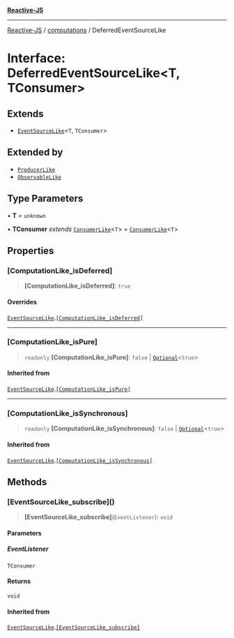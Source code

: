 [**Reactive-JS**](../../README.md)

***

[Reactive-JS](../../README.md) / [computations](../README.md) / DeferredEventSourceLike

# Interface: DeferredEventSourceLike\<T, TConsumer\>

## Extends

- [`EventSourceLike`](EventSourceLike.md)\<`T`, `TConsumer`\>

## Extended by

- [`ProducerLike`](ProducerLike.md)
- [`ObservableLike`](ObservableLike.md)

## Type Parameters

• **T** = `unknown`

• **TConsumer** *extends* [`ConsumerLike`](../../utils/interfaces/ConsumerLike.md)\<`T`\> = [`ConsumerLike`](../../utils/interfaces/ConsumerLike.md)\<`T`\>

## Properties

### \[ComputationLike\_isDeferred\]

> **\[ComputationLike\_isDeferred\]**: `true`

#### Overrides

[`EventSourceLike`](EventSourceLike.md).[`[ComputationLike_isDeferred]`](EventSourceLike.md#computationlike_isdeferred)

***

### \[ComputationLike\_isPure\]

> `readonly` **\[ComputationLike\_isPure\]**: `false` \| [`Optional`](../../functions/type-aliases/Optional.md)\<`true`\>

#### Inherited from

[`EventSourceLike`](EventSourceLike.md).[`[ComputationLike_isPure]`](EventSourceLike.md#computationlike_ispure)

***

### \[ComputationLike\_isSynchronous\]

> `readonly` **\[ComputationLike\_isSynchronous\]**: `false` \| [`Optional`](../../functions/type-aliases/Optional.md)\<`true`\>

#### Inherited from

[`EventSourceLike`](EventSourceLike.md).[`[ComputationLike_isSynchronous]`](EventSourceLike.md#computationlike_issynchronous)

## Methods

### \[EventSourceLike\_subscribe\]()

> **\[EventSourceLike\_subscribe\]**(`EventListener`): `void`

#### Parameters

##### EventListener

`TConsumer`

#### Returns

`void`

#### Inherited from

[`EventSourceLike`](EventSourceLike.md).[`[EventSourceLike_subscribe]`](EventSourceLike.md#eventsourcelike_subscribe)

